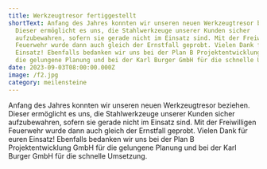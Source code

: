 ```yaml
---
title: Werkzeugtresor fertiggestellt
shortText: Anfang des Jahres konnten wir unseren neuen Werkzeugtresor beziehen.
  Dieser ermöglicht es uns, die Stahlwerkzeuge unserer Kunden sicher
  aufzubewahren, sofern sie gerade nicht im Einsatz sind. Mit der Freiwilligen
  Feuerwehr wurde dann auch gleich der Ernstfall geprobt. Vielen Dank für euren
  Einsatz! Ebenfalls bedanken wir uns bei der Plan B Projektentwicklung GmbH für
  die gelungene Planung und bei der Karl Burger GmbH für die schnelle Umsetzung.
date: 2023-09-03T08:00:00.000Z
image: /f2.jpg
category: meilensteine
---
```

Anfang des Jahres konnten wir unseren neuen Werkzeugtresor beziehen. Dieser ermöglicht es uns, die Stahlwerkzeuge unserer Kunden sicher aufzubewahren, sofern sie gerade nicht im Einsatz sind. Mit der Freiwilligen Feuerwehr wurde dann auch gleich der Ernstfall geprobt. Vielen Dank für euren Einsatz! Ebenfalls bedanken wir uns bei der Plan B Projektentwicklung GmbH für die gelungene Planung und bei der Karl Burger GmbH für die schnelle Umsetzung.
